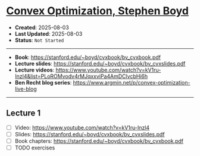 # [Convex Optimization, Stephen Boyd](https://stanford.edu/~boyd/cvxbook)

- **Created**: 2025-08-03
- **Last Updated**: 2025-08-03
- **Status**: `Not Started`

---

- **Book**: <https://stanford.edu/~boyd/cvxbook/bv_cvxbook.pdf>
- **Lecture slides**: <https://stanford.edu/~boyd/cvxbook/bv_cvxslides.pdf>
- **Lecture videos**: <https://www.youtube.com/watch?v=kV1ru-Inzl4&list=PLoROMvodv4rMJqxxviPa4AmDClvcbHi6h>
- **Ben Recht blog series**: <https://www.argmin.net/p/convex-optimization-live-blog>

---

## Lecture 1

- [ ] Video: <https://www.youtube.com/watch?v=kV1ru-Inzl4>
- [ ] Slides: <https://stanford.edu/~boyd/cvxbook/bv_cvxslides.pdf>
- [ ] Book chapters: <https://stanford.edu/~boyd/cvxbook/bv_cvxbook.pdf>
- [ ] TODO exercises
